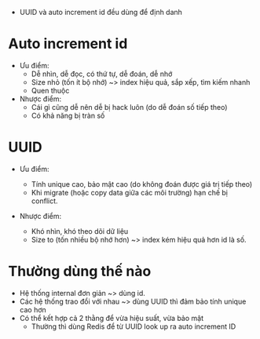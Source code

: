 - UUID và auto increment id đều dùng để định danh

# Auto increment id
- Ưu điểm:
    - Dễ nhìn, dễ đọc, có thứ tự, dễ đoán, dễ nhớ
    - Size nhỏ (tốn ít bộ nhớ) ~> index hiệu quả, sắp xếp, tìm kiếm nhanh
    - Quen thuộc
- Nhược điểm:
    - Cái gì cũng dễ nên dễ bị hack luôn (do dễ đoán số tiếp theo)
    - Có khả năng bị tràn số
# UUID
- Ưu điểm:
    - Tính unique cao, bảo mật cao (do không đoán được giá trị tiếp theo)
    - Khi migrate (hoặc copy data giữa các môi trường) hạn chế bị conflict.

- Nhược điểm:
    - Khó nhìn, khó theo dõi dữ liệu
    - Size to (tốn nhiều bộ nhớ hơn) ~> index kém hiệu quả hơn id là số.

# Thường dùng thế nào
- Hệ thống internal đơn giản ~> dùng id.
- Các hệ thống trao đổi với nhau ~> dùng UUID thì đảm bảo tính unique cao hơn
- Có thể kết hợp cả 2 thằng để vừa hiệu suất, vừa bảo mật
    - Thường thì dùng Redis để từ UUID look up ra auto increment ID

